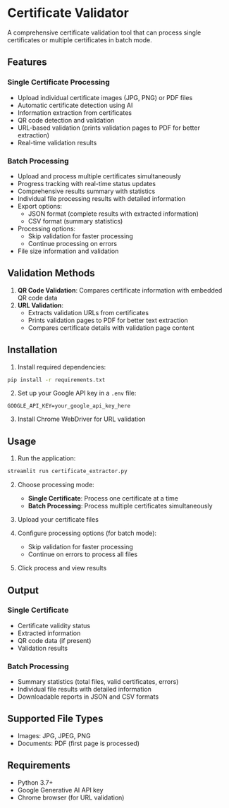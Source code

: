 # Certificate Validator

A comprehensive certificate validation tool that can process single certificates or multiple certificates in batch mode.

## Features

### Single Certificate Processing
- Upload individual certificate images (JPG, PNG) or PDF files
- Automatic certificate detection using AI
- Information extraction from certificates
- QR code detection and validation
- URL-based validation (prints validation pages to PDF for better extraction)
- Real-time validation results

### Batch Processing
- Upload and process multiple certificates simultaneously
- Progress tracking with real-time status updates
- Comprehensive results summary with statistics
- Individual file processing results with detailed information
- Export options:
  - JSON format (complete results with extracted information)
  - CSV format (summary statistics)
- Processing options:
  - Skip validation for faster processing
  - Continue processing on errors
- File size information and validation

## Validation Methods

1. **QR Code Validation**: Compares certificate information with embedded QR code data
2. **URL Validation**: 
   - Extracts validation URLs from certificates
   - Prints validation pages to PDF for better text extraction
   - Compares certificate details with validation page content

## Installation

1. Install required dependencies:
```bash
pip install -r requirements.txt
```

2. Set up your Google API key in a `.env` file:
```
GOOGLE_API_KEY=your_google_api_key_here
```

3. Install Chrome WebDriver for URL validation

## Usage

1. Run the application:
```bash
streamlit run certificate_extractor.py
```

2. Choose processing mode:
   - **Single Certificate**: Process one certificate at a time
   - **Batch Processing**: Process multiple certificates simultaneously

3. Upload your certificate files

4. Configure processing options (for batch mode):
   - Skip validation for faster processing
   - Continue on errors to process all files

5. Click process and view results

## Output

### Single Certificate
- Certificate validity status
- Extracted information
- QR code data (if present)
- Validation results

### Batch Processing
- Summary statistics (total files, valid certificates, errors)
- Individual file results with detailed information
- Downloadable reports in JSON and CSV formats

## Supported File Types
- Images: JPG, JPEG, PNG
- Documents: PDF (first page is processed)

## Requirements
- Python 3.7+
- Google Generative AI API key
- Chrome browser (for URL validation)
